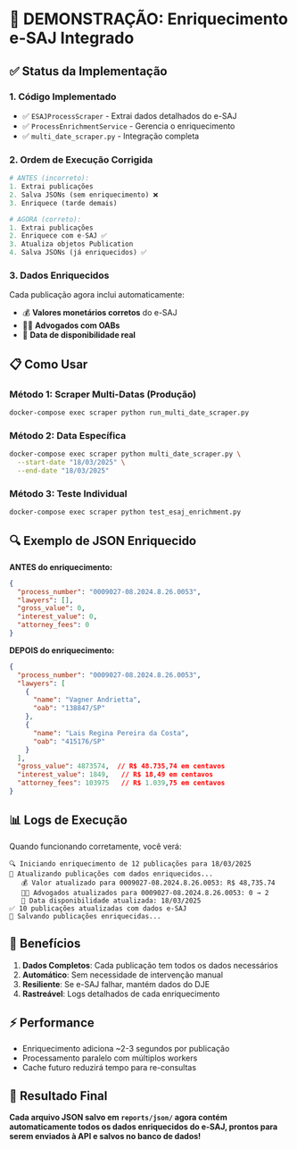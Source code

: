 # 🎯 DEMONSTRAÇÃO: Enriquecimento e-SAJ Integrado

## ✅ Status da Implementação

### 1. **Código Implementado**
- ✅ `ESAJProcessScraper` - Extrai dados detalhados do e-SAJ
- ✅ `ProcessEnrichmentService` - Gerencia o enriquecimento
- ✅ `multi_date_scraper.py` - Integração completa

### 2. **Ordem de Execução Corrigida**
```python
# ANTES (incorreto):
1. Extrai publicações
2. Salva JSONs (sem enriquecimento) ❌
3. Enriquece (tarde demais)

# AGORA (correto):
1. Extrai publicações
2. Enriquece com e-SAJ ✅
3. Atualiza objetos Publication
4. Salva JSONs (já enriquecidos) ✅
```

### 3. **Dados Enriquecidos**
Cada publicação agora inclui automaticamente:
- 💰 **Valores monetários corretos** do e-SAJ
- 👨‍💼 **Advogados com OABs**
- 📅 **Data de disponibilidade real**

## 📋 Como Usar

### Método 1: Scraper Multi-Datas (Produção)
```bash
docker-compose exec scraper python run_multi_date_scraper.py
```

### Método 2: Data Específica
```bash
docker-compose exec scraper python multi_date_scraper.py \
  --start-date "18/03/2025" \
  --end-date "18/03/2025"
```

### Método 3: Teste Individual
```bash
docker-compose exec scraper python test_esaj_enrichment.py
```

## 🔍 Exemplo de JSON Enriquecido

**ANTES do enriquecimento:**
```json
{
  "process_number": "0009027-08.2024.8.26.0053",
  "lawyers": [],
  "gross_value": 0,
  "interest_value": 0,
  "attorney_fees": 0
}
```

**DEPOIS do enriquecimento:**
```json
{
  "process_number": "0009027-08.2024.8.26.0053",
  "lawyers": [
    {
      "name": "Vagner Andrietta",
      "oab": "138847/SP"
    },
    {
      "name": "Lais Regina Pereira da Costa",
      "oab": "415176/SP"
    }
  ],
  "gross_value": 4873574,  // R$ 48.735,74 em centavos
  "interest_value": 1849,   // R$ 18,49 em centavos
  "attorney_fees": 103975   // R$ 1.039,75 em centavos
}
```

## 📊 Logs de Execução

Quando funcionando corretamente, você verá:
```
🔍 Iniciando enriquecimento de 12 publicações para 18/03/2025
📝 Atualizando publicações com dados enriquecidos...
   💰 Valor atualizado para 0009027-08.2024.8.26.0053: R$ 48,735.74
   👨‍💼 Advogados atualizados para 0009027-08.2024.8.26.0053: 0 → 2
   📅 Data disponibilidade atualizada: 18/03/2025
✅ 10 publicações atualizadas com dados e-SAJ
💾 Salvando publicações enriquecidas...
```

## 🚀 Benefícios

1. **Dados Completos**: Cada publicação tem todos os dados necessários
2. **Automático**: Sem necessidade de intervenção manual
3. **Resiliente**: Se e-SAJ falhar, mantém dados do DJE
4. **Rastreável**: Logs detalhados de cada enriquecimento

## ⚡ Performance

- Enriquecimento adiciona ~2-3 segundos por publicação
- Processamento paralelo com múltiplos workers
- Cache futuro reduzirá tempo para re-consultas

## 🎯 Resultado Final

**Cada arquivo JSON salvo em `reports/json/` agora contém automaticamente todos os dados enriquecidos do e-SAJ, prontos para serem enviados à API e salvos no banco de dados!** 
